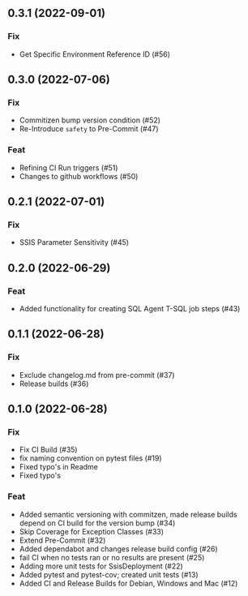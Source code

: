 ## 0.3.1 (2022-09-01)

### Fix

- Get Specific Environment Reference ID (#56)

## 0.3.0 (2022-07-06)

### Fix

- Commitizen bump version condition (#52)
- Re-Introduce `safety` to Pre-Commit (#47)

### Feat

- Refining CI Run triggers (#51)
- Changes to github workflows (#50)

## 0.2.1 (2022-07-01)

### Fix

- SSIS Parameter Sensitivity (#45)

## 0.2.0 (2022-06-29)

### Feat

- Added functionality for creating SQL Agent T-SQL job steps (#43)

## 0.1.1 (2022-06-28)

### Fix

- Exclude changelog.md from pre-commit (#37)
- Release builds (#36)

## 0.1.0 (2022-06-28)

### Fix

- Fix CI Build (#35)
- fix naming convention on pytest files (#19)
- Fixed typo's in Readme
- Fixed typo's

### Feat

- Added semantic versioning with commitzen, made release builds depend on CI build for the version bump (#34)
- Skip Coverage for Exception Classes (#33)
- Extend Pre-Commit (#32)
- Added dependabot and changes release build config (#26)
- fail CI when no tests ran or no results are present (#25)
- Adding more unit tests for SsisDeployment (#22)
- Added pytest and pytest-cov; created unit tests (#13)
- Added CI and Release Builds for Debian, Windows and Mac (#12)
